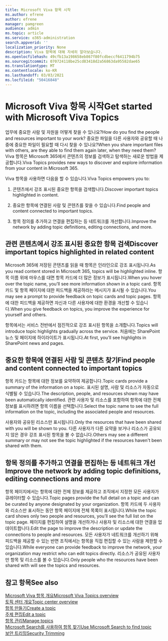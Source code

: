 ```yaml
---
title: Microsoft Viva 항목 시작
ms.author: efrene
author: efrene
manager: pamgreen
audience: admin
ms.topic: article
ms.service: o365-administration
search.appverid: ''
localization_priority: None
description: Viva 항목에 대해 자세히 알아보습니다.
ms.openlocfilehash: 49cfb13a198658eb867f80fcdbeccf6411794b75
ms.sourcegitcommit: 070724118be25cd83418d2a56863da95582dae65
ms.translationtype: MT
ms.contentlocale: ko-KR
ms.lasthandoff: 03/03/2021
ms.locfileid: "50416848"
---
```

# <a name="get-started-with-microsoft-viva-topics"></a><span data-ttu-id="c23ad-103">Microsoft Viva 항목 시작</span><span class="sxs-lookup"><span data-stu-id="c23ad-103">Get started with Microsoft Viva Topics</span></span>

<span data-ttu-id="c23ad-104">업무에 중요한 사람 및 자원을 어떻게 찾을 수 있나요?</span><span class="sxs-lookup"><span data-stu-id="c23ad-104">How do you find the people and resources important to your work?</span></span> <span data-ttu-id="c23ad-105">중요한 파일을 다른 사용자와 공유할 때 나중에 중요한 파일이 필요할 때 다시 찾을 수 있나요?</span><span class="sxs-lookup"><span data-stu-id="c23ad-105">When you share important files with others, are they able to find them again later, when they need them?</span></span> <span data-ttu-id="c23ad-106">Viva 항목은 Microsoft 365에서 콘텐츠의 정보를 검색하고 탐색하는 새로운 방법을 제공합니다.</span><span class="sxs-lookup"><span data-stu-id="c23ad-106">Viva Topics provides new ways to discover and explore information from your content in Microsoft 365.</span></span>  

<span data-ttu-id="c23ad-107">Viva 항목을 사용하면 다음을 할 수 있습니다.</span><span class="sxs-lookup"><span data-stu-id="c23ad-107">Viva Topics empowers you to:</span></span> 

1. <span data-ttu-id="c23ad-108">콘텐츠에서 강조 표시된 중요한 항목을 검색합니다.</span><span class="sxs-lookup"><span data-stu-id="c23ad-108">Discover important topics highlighted in content.</span></span>

2. <span data-ttu-id="c23ad-109">중요한 항목에 연결된 사람 및 콘텐츠를 찾을 수 있습니다.</span><span class="sxs-lookup"><span data-stu-id="c23ad-109">Find people and content connected to important topics.</span></span>

3. <span data-ttu-id="c23ad-110">항목 정의를 추가하고 연결을 편집하는 등 네트워크를 개선합니다.</span><span class="sxs-lookup"><span data-stu-id="c23ad-110">Improve the network by adding topic definitions, editing connections, and more.</span></span>


## <a name="discover-important-topics-highlighted-in-related-content"></a><span data-ttu-id="c23ad-111">관련 콘텐츠에서 강조 표시된 중요한 항목 검색</span><span class="sxs-lookup"><span data-stu-id="c23ad-111">Discover important topics highlighted in related content</span></span> 

<span data-ttu-id="c23ad-112">Microsoft 365에 저장된 콘텐츠를 읽을 때 항목은 인라인으로 강조 표시됩니다.</span><span class="sxs-lookup"><span data-stu-id="c23ad-112">As you read content stored in Microsoft 365, topics will be highlighted inline.</span></span> <span data-ttu-id="c23ad-113">항목 이름 위에 마우스를 대면 항목 카드에 더 많은 정보가 표시됩니다.</span><span class="sxs-lookup"><span data-stu-id="c23ad-113">When you hover over the topic name, you’ll see more information shown in a topic card.</span></span> <span data-ttu-id="c23ad-114">항목 카드 및 항목 페이지에 대한 피드백을 제공하라는 메시지가 표시될 수 있습니다.</span><span class="sxs-lookup"><span data-stu-id="c23ad-114">You may see a prompt to provide feedback on topic cards and topic pages.</span></span> <span data-ttu-id="c23ad-115">항목에 대한 피드백을 제공하면 자신과 다른 사용자에 대한 환경을 개선할 수 있습니다.</span><span class="sxs-lookup"><span data-stu-id="c23ad-115">When you give feedback on topics, you improve the experience for yourself and others.</span></span> 

<span data-ttu-id="c23ad-116">항목에서는 서비스 전반에서 점진적으로 강조 표시된 항목을 소개합니다.</span><span class="sxs-lookup"><span data-stu-id="c23ad-116">Topics will introduce topic highlights gradually across the service.</span></span> <span data-ttu-id="c23ad-117">처음에는 SharePoint 뉴스 및 페이지에 하이라이트가 표시됩니다.</span><span class="sxs-lookup"><span data-stu-id="c23ad-117">At first, you’ll see highlights in SharePoint news and pages.</span></span>


## <a name="find-people-and-content-connected-to-important-topics"></a><span data-ttu-id="c23ad-118">중요한 항목에 연결된 사람 및 콘텐츠 찾기</span><span class="sxs-lookup"><span data-stu-id="c23ad-118">Find people and content connected to important topics</span></span> 

<span data-ttu-id="c23ad-119">항목 카드는 항목에 대한 정보를 요약하여 제공합니다.</span><span class="sxs-lookup"><span data-stu-id="c23ad-119">Topic cards provide a summary of the information on a topic.</span></span> <span data-ttu-id="c23ad-120">표시된 설명, 사람 및 리소스가 자동으로 식별될 수 있습니다.</span><span class="sxs-lookup"><span data-stu-id="c23ad-120">The description, people, and resources shown may have been automatically identified.</span></span> <span data-ttu-id="c23ad-121">관련 사용자 및 리소스를 포함하여 항목에 대한 전체 정보를 표시하려면 항목 이름을 선택합니다.</span><span class="sxs-lookup"><span data-stu-id="c23ad-121">Select the topic name to see the full information on the topic, including the associated people and resources.</span></span>  

<span data-ttu-id="c23ad-122">사용자와 공유된 리소스만 표시됩니다.</span><span class="sxs-lookup"><span data-stu-id="c23ad-122">Only the resources that have been shared with you will be shown to you.</span></span> <span data-ttu-id="c23ad-123">다른 사용자가 다른 요약을 보거나 리소스가 공유되지 않은 경우 강조 표시된 항목을 볼 수 없습니다.</span><span class="sxs-lookup"><span data-stu-id="c23ad-123">Others may see a different summary or may not see the topic highlighted if the resources haven't been shared with them.</span></span> 



## <a name="improve-the-network-by-adding-topic-definitions-editing-connections-and-more"></a><span data-ttu-id="c23ad-124">항목 정의를 추가하고 연결을 편집하는 등 네트워크 개선</span><span class="sxs-lookup"><span data-stu-id="c23ad-124">Improve the network by adding topic definitions, editing connections and more</span></span> 

<span data-ttu-id="c23ad-125">항목 페이지에서는 항목에 대한 전체 정보를 제공하고 조직에서 지정한 모든 사용자가 큐레이터할 수 있습니다.</span><span class="sxs-lookup"><span data-stu-id="c23ad-125">Topic pages provide the full detail on a topic and can be curated by anyone designated by your organization.</span></span> <span data-ttu-id="c23ad-126">항목 카드에 두 사용자와 리소스만 표시하는 동안 항목 페이지에 전체 목록이 표시됩니다.</span><span class="sxs-lookup"><span data-stu-id="c23ad-126">While the topic card shows only two people and resources, you’ll see the full list on the topic page.</span></span> <span data-ttu-id="c23ad-127">페이지를 편집하여 설명을 개선하거나 사용자 및 리소스에 대한 연결을 업데이트합니다.</span><span class="sxs-lookup"><span data-stu-id="c23ad-127">Edit the page to improve the description or update the connections to people and resources.</span></span> <span data-ttu-id="c23ad-128">모든 사용자가 네트워크를 개선하기 위해 피드백을 제공할 수 있는 반면 조직에서는 항목을 직접 편집할 수 있는 사람을 제한할 수 있습니다.</span><span class="sxs-lookup"><span data-stu-id="c23ad-128">While everyone can provide feedback to improve the network, your organization may restrict who can edit topics directly.</span></span> <span data-ttu-id="c23ad-129">리소스가 공유된 사용자만 항목 및 리소스를 볼 수 있습니다.</span><span class="sxs-lookup"><span data-stu-id="c23ad-129">Only people who the resources have been shared with will see the topics and resources.</span></span>


## <a name="see-also"></a><span data-ttu-id="c23ad-130">참고 항목</span><span class="sxs-lookup"><span data-stu-id="c23ad-130">See also</span></span>
[<span data-ttu-id="c23ad-131">Microsoft Viva 항목 개요</span><span class="sxs-lookup"><span data-stu-id="c23ad-131">Microsoft Viva Topics overview</span></span>](topic-experiences-overview.md)</br>
[<span data-ttu-id="c23ad-132">토픽 센터 개요</span><span class="sxs-lookup"><span data-stu-id="c23ad-132">Topic center overview</span></span>](topic-center-overview.md)</br>
[<span data-ttu-id="c23ad-133">항목 만들기</span><span class="sxs-lookup"><span data-stu-id="c23ad-133">Create a topic</span></span>](create-a-topic.md)</br>
[<span data-ttu-id="c23ad-134">주제 편집</span><span class="sxs-lookup"><span data-stu-id="c23ad-134">Edit a topic</span></span>](edit-a-topic.md)</br>
[<span data-ttu-id="c23ad-135">항목 관리</span><span class="sxs-lookup"><span data-stu-id="c23ad-135">Manage topics</span></span>](manage-topics.md)</br>
[<span data-ttu-id="c23ad-136">Microsoft Search를 사용하여 항목 찾기</span><span class="sxs-lookup"><span data-stu-id="c23ad-136">Use Microsoft Search to find topic</span></span>](search.md)</br>
[<span data-ttu-id="c23ad-137">보안 트리밍</span><span class="sxs-lookup"><span data-stu-id="c23ad-137">Security Trimming</span></span>](topic-experiences-security-trimming.md)

